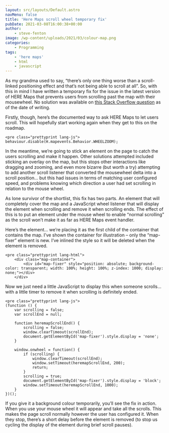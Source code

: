 ```yaml
---
layout: src/layouts/Default.astro
navMenu: false
title: 'Here Maps scroll wheel temporary fix'
pubDate: 2021-03-08T16:00:38+00:00
author:
    - steve-fenton
image: /wp-content/uploads/2021/03/colour-map.png
categories:
    - Programming
tags:
    - 'here maps'
    - html
    - javascript
---
```


As my grandma used to say, “there’s only one thing worse than a scroll-linked positioning effect and that’s not being able to scroll at all”. So, with this in mind I have written a temporary fix for the issue in the latest version of HERE Maps that prevents users from scrolling past the map with their mousewheel. No solution was available on [this Stack Overflow question](https://stackoverflow.com/q/63615994/75525) as of the date of writing.

Firstly, though, here’s the documented way to ask HERE Maps to let users scroll. This will hopefully start working again when they get to this on the roadmap.

```
<pre class="prettyprint lang-js">
behaviour.disable(H.mapevents.Behavior.WHEELZOOM);
```

In the meantime, we’re going to stick an element on the page to catch the users scrolling and make it happen. Other solutions attempted included sticking an overlay on the map, but this stops other interactions like dragging and zooming, and even more bizarre (but worth a try) attempting to add another scroll listener that converted the mousewheel delta into a scroll position… but this had issues in terms of matching user configured speed, and problems knowing which direction a user had set scrolling in relation to the mouse wheel.

As lone survivor of the shortlist, this fix has two parts. An element that will completely cover the map and a JavaScript wheel listener that will display the element when scrolling and remove it when scrolling ends. The effect of this is to put an element under the mouse wheel to enable “normal scrolling” as the scroll won’t make it as far as HERE Maps event handler.

Here’s the element… we’re placing it as the first child of the container that contains the map. I’ve shown the container for illustration – only the “map-fixer” element is new. I’ve inlined the style so it will be deleted when the element is removed.

```
<pre class="prettyprint lang-html">
    <div class="map-container">
        <div id="map-fixer" style="position: absolute; background-color: transparent; width: 100%; height: 100%; z-index: 1000; display: none;"></div>
    </div>
```

Now we just need a little JavaScript to display this when someone scrolls… with a little timer to remove it when scrolling is definitely ended.

```
<pre class="prettyprint lang-js">
(function () {
    var scrolling = false;
    var scrollEnd = null;

    function heremapScrollEnd() {
        scrolling = false;
        window.clearTimeout(scrollEnd);
        document.getElementById('map-fixer').style.display = 'none';
    }

    window.onwheel = function() {
        if (scrolling) {
            window.clearTimeout(scrollEnd);
            window.setTimeout(heremapScrollEnd, 200);
	        return;
        }
        scrolling = true;
        document.getElementById('map-fixer').style.display = 'block';
        window.setTimeout(heremapScrollEnd, 1000);
    }
})();
```

If you give it a background colour temporarily, you’ll see the fix in action. When you use your mouse wheel it will appear and take all the scrolls. This makes the page scroll normally however the user has configured it. When they stop, there’s a short delay before the element is removed (to stop us cycling the display of the element during brief scroll pauses).